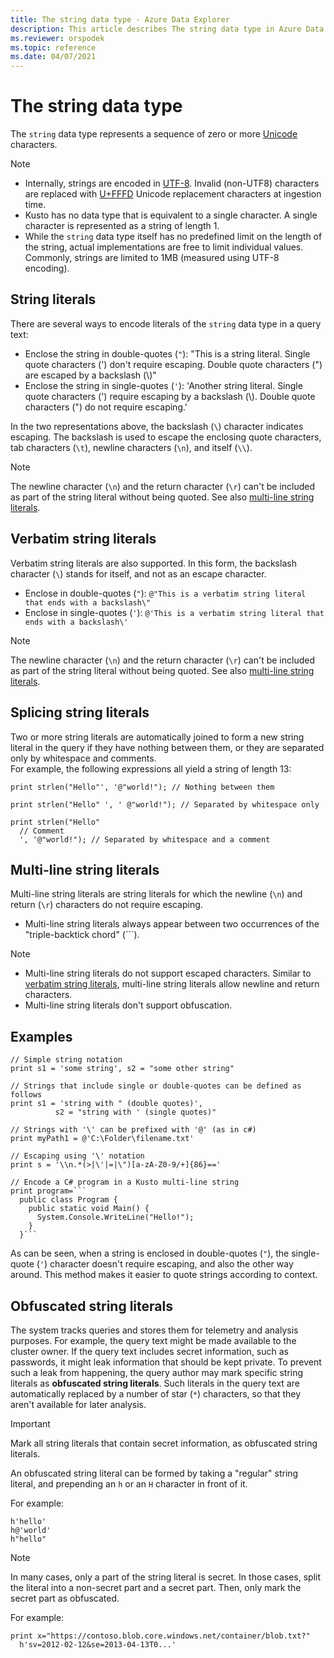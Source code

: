 ```yaml
---
title: The string data type - Azure Data Explorer
description: This article describes The string data type in Azure Data Explorer.
ms.reviewer: orspodek
ms.topic: reference
ms.date: 04/07/2021
---
```

# The string data type

The `string` data type represents a sequence of zero or more [Unicode](https://home.unicode.org/)
characters.

> [!NOTE]
> * Internally, strings are encoded in [UTF-8](https://en.wikipedia.org/wiki/UTF-8). Invalid (non-UTF8) characters are replaced with [U+FFFD](https://codepoints.net/U+FFFD) Unicode replacement characters at ingestion time.
> * Kusto has no data type that is equivalent to a single character. A single character
> is represented as a string of length 1.
> * While the `string` data type itself has no predefined limit on the length of the string,
> actual implementations are free to limit individual values. Commonly, strings are limited
> to 1MB (measured using UTF-8 encoding).

## String literals

There are several ways to encode literals of the `string` data type in a query text:

* Enclose the string in double-quotes (`"`): "This is a string literal. Single quote characters (') don't require escaping. Double quote characters (\") are escaped by a backslash (\\)"
* Enclose the string in single-quotes (`'`): 'Another string literal. Single quote characters (\') require escaping by a backslash (\\). Double quote characters (") do not require escaping.'

In the two representations above, the backslash (`\`) character indicates escaping.
The backslash is used to escape the enclosing quote characters, tab characters (`\t`),
newline characters (`\n`), and itself (`\\`).

> [!NOTE]
> The newline character (`\n`) and the return character (`\r`) can't be included
> as part of the string literal without being quoted. See also [multi-line string literals](#multi-line-string-literals).

## Verbatim string literals

Verbatim string literals are also supported. In this form, the backslash character (`\`) stands for itself, and not as an escape character.

* Enclose in double-quotes (`"`): `@"This is a verbatim string literal that ends with a backslash\"`
* Enclose in single-quotes (`'`): `@'This is a verbatim string literal that ends with a backslash\'`

> [!NOTE]
> The newline character (`\n`) and the return character (`\r`) can't be included
> as part of the string literal without being quoted. See also [multi-line string literals](#multi-line-string-literals).

## Splicing string literals

Two or more string literals are automatically joined to form a new string literal in the query if they have nothing between them, or they are separated only by whitespace and comments. <br>
For example, the following expressions all yield a string of length 13:

```kusto
print strlen("Hello"', '@"world!"); // Nothing between them

print strlen("Hello" ', ' @"world!"); // Separated by whitespace only

print strlen("Hello"
  // Comment
  ', '@"world!"); // Separated by whitespace and a comment
```

## Multi-line string literals

Multi-line string literals are string literals for which the newline (`\n`) and return (`\r`)
characters do not require escaping.

* Multi-line string literals always appear between two occurrences of the "triple-backtick chord" (`\``).

> [!NOTE]
> * Multi-line string literals do not support escaped characters. Similar to 
> [verbatim string literals](#verbatim-string-literals), multi-line string literals allow newline and return characters.
> * Multi-line string literals don't support obfuscation.

## Examples

```kusto
// Simple string notation
print s1 = 'some string', s2 = "some other string"

// Strings that include single or double-quotes can be defined as follows
print s1 = 'string with " (double quotes)',
          s2 = "string with ' (single quotes)"

// Strings with '\' can be prefixed with '@' (as in c#)
print myPath1 = @'C:\Folder\filename.txt'

// Escaping using '\' notation
print s = '\\n.*(>|\'|=|\")[a-zA-Z0-9/+]{86}=='

// Encode a C# program in a Kusto multi-line string
print program=```
  public class Program {
    public static void Main() {
      System.Console.WriteLine("Hello!");
    }
  }```
```

As can be seen, when a string is enclosed in double-quotes (`"`), the single-quote (`'`) character doesn't require escaping, and also the other way around. This method makes it easier to quote strings according to context.

## Obfuscated string literals

The system tracks queries and stores them for telemetry and analysis purposes.
For example, the query text might be made available to the cluster owner. If the
query text includes secret information, such as passwords, it might leak
information that should be kept private. To prevent such a leak from happening, the
query author may mark specific string literals as **obfuscated string literals**.
Such literals in the query text are automatically replaced by a number of
star (`*`) characters, so that they aren't available for later analysis.

> [!IMPORTANT]
> Mark all string literals that contain secret information, as obfuscated string literals.

An obfuscated string literal can be formed by taking a "regular" string literal,
and prepending an `h` or an `H` character in front of it. 

For example:

```kusto
h'hello'
h@'world'
h"hello"
```

> [!NOTE]
> In many cases, only a part of the string literal is secret. 
> In those cases, split the literal into a non-secret part and a secret
> part. Then, only mark the secret part as obfuscated.

For example:

```kusto
print x="https://contoso.blob.core.windows.net/container/blob.txt?"
  h'sv=2012-02-12&se=2013-04-13T0...'
```
